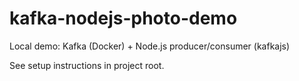 # kafka-nodejs-photo-demo
Local demo: Kafka (Docker) + Node.js producer/consumer (kafkajs)

See setup instructions in project root.
